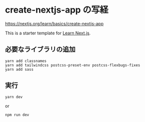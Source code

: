 # create-nextjs-app の写経   
https://nextjs.org/learn/basics/create-nextjs-app   


This is a starter template for [Learn Next.js](https://nextjs.org/learn).

## 必要なライブラリの追加   
```
yarn add classnames   
yarn add tailwindcss postcss-preset-env postcss-flexbugs-fixes   
yarn add sass   
```


## 実行
```
yarn dev
```
 or
```
npm run dev
```



